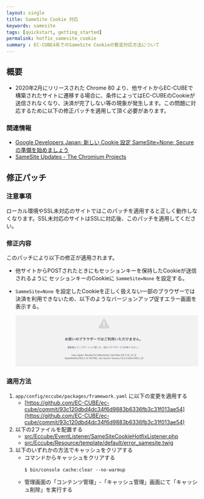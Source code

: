 ```yaml
---
layout: single
title: SameSite Cookie 対応
keywords: samesite
tags: [quickstart, getting_started]
permalink: hotfix_samesite_cookie
summary : EC-CUBE4系でのSameSite Cookieの暫定対応方法について
---
```



## 概要
- 2020年2月にリリースされた Chrome 80 より、他サイトからEC-CUBEで構築されたサイトに遷移する場合に、条件によってはEC-CUBEのCookieが送信されなくなり、決済が完了しない等の現象が発生します。この問題に対応するために以下の修正パッチを適用して頂く必要があります。

### 関連情報
- [Google Developers Japan: 新しい Cookie 設定 SameSite=None; Secure の準備を始めましょう](https://developers-jp.googleblog.com/2019/11/cookie-samesitenone-secure.html])
- [SameSite Updates - The Chromium Projects](https://www.chromium.org/updates/same-site)

## 修正パッチ

### __注意事項__
ローカル環境やSSL未対応のサイトではこのパッチを適用すると正しく動作しなくなります。SSL未対応のサイトはSSLに対応後、このパッチを適用してください。

### 修正内容
このパッチにより以下の修正が適用されます。

- 他サイトからPOSTされたときにもセッションキーを保持したCookieが送信されるように セッションキーのCookieに `SammeSite=None` を設定する。
- `SammeSite=None` を設定したCookieを正しく扱えない一部のブラウザーでは決済を利用できないため、以下のようなバージョンアップ促すエラー画面を表示する。


    ![SammeSite=Noneサポート外のブラウザー対応画面](./images/hotfix_samesite_error_page.png)

### 適用方法

1.  `app/config/eccube/packages/framework.yaml` に以下の変更を適用する
    - [https://github.com/EC-CUBE/ec-cube/commit/93c120dbd4dc34f6d9883b6336fb3c31f013ae54](https://github.com/EC-CUBE/ec-cube/commit/93c120dbd4dc34f6d9883b6336fb3c31f013ae54)
1. 以下の2ファイルを配置する
    - [src/Eccube/EventListener/SameSiteCookieHotfixListener.php](https://raw.githubusercontent.com/kiy0taka/ec-cube/2ef44a5e5e0741abfd2f04a259a05b315bd07808/src/Eccube/EventListener/SameSiteCookieHotfixListener.php)
    - [src/Eccube/Resource/template/default/error_samesite.twig](https://raw.githubusercontent.com/kiy0taka/ec-cube/2ef44a5e5e0741abfd2f04a259a05b315bd07808/src/Eccube/Resource/template/default/error_samesite.twig)
1. 以下のいずれかの方法でキャッシュをクリアする
    - コマンドからキャッシュをクリアする
        ```
        $ bin/console cache:clear --no-warmup
        ```
    - 管理画面の「コンテンツ管理」-「キャッシュ管理」画面にて「キャッシュ削除」を実行する
